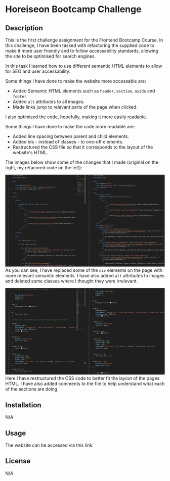 # Horeiseon Bootcamp Challenge

## Description

This is the first challenge assignment for the Frontend Bootcamp Course. In this challenge, I have been tasked with refactoring the supplied code to make it more user friendly and to follow accessability standards, allowing the site to be optimised for search engines.

In this task I learned how to use different semantic HTML elements to allow for SEO and user accessability.

Some things I have done to make the website more accessable are:

- Added Semantic HTML elements such as `header`, `section`, `aside` and `footer`.
- Added `alt` attributes to all images.
- Made links jump to relevant parts of the page when clicked.

I also optimised the code, hopefully, making it more easily readable.

Some things I have done to make the code more readable are:

- Added line spacing between parent and child elements.
- Added ids - instead of classes - to one-off elements.
- Restructured the CSS file so that it corresponds to the layout of the website's HTML.

The images below show some of the changes that I made (original on the right, my refacored code on the left):

![HTML Comparison](./readme-assets/html-comparison.png)
As you can see, I have replaced some of the `div` elements on the page with more relevant semantic elements. I have also added `alt` attributes to images and deleted some classes where I thought they were irrelevant.


![CSS Comparison](./readme-assets/css-comparison.png)
Here I have restructured the CSS code to better fit the layout of the pages HTML. I have also added comments to the file to help understand what each of the sections are doing.

## Installation

N/A

## Usage

The website can be accessed via this link:

## License

N/A



